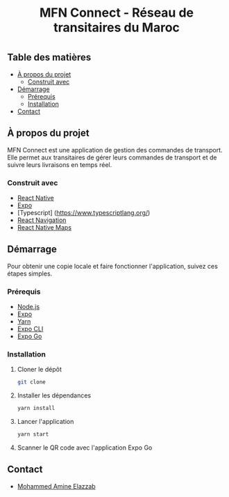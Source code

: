 <h1 align="center">MFN Connect - Réseau de transitaires du Maroc
<h1>


## Table des matières

- [À propos du projet](#à-propos-du-projet)
  - [Construit avec](#construit-avec)
- [Démarrage](#démarrage)
    - [Prérequis](#prérequis)
    - [Installation](#installation)
- [Contact](#contact)

## À propos du projet

MFN Connect est une application de gestion des commandes de transport. Elle permet aux transitaires de gérer leurs commandes de transport et de suivre leurs livraisons en temps réel.

### Construit avec

* [React Native](https://reactnative.dev/)
* [Expo](https://expo.io/)
* [Typescript] (https://www.typescriptlang.org/)
* [React Navigation](https://reactnavigation.org/)
* [React Native Maps]()

## Démarrage

Pour obtenir une copie locale et faire fonctionner l'application, suivez ces étapes simples.

### Prérequis

* [Node.js](https://nodejs.org/en/)
* [Expo](https://expo.io/)
* [Yarn](https://yarnpkg.com/)
* [Expo CLI](https://docs.expo.io/workflow/expo-cli/)
* [Expo Go](https://expo.io/tools#client)

### Installation

1. Cloner le dépôt
   ```sh
   git clone
    ```
2. Installer les dépendances
    ```sh
    yarn install
    ```
3. Lancer l'application
    ```sh
    yarn start
    ```
4. Scanner le QR code avec l'application Expo Go



## Contact

* [Mohammed Amine Elazzab](https://www.linkedin.com/in/mohammed-amine-elazzab/)

